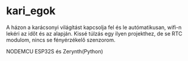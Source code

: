 kari_egok
=========

A házon a karácsonyi világítást kapcsolja fel és le autómatikusan, wifi-n lekéri az időt
és az alapján. Kissé túlzás egy ilyen projekthez, de se RTC modulom, nincs se fényérzékelő szenzorom.

NODEMCU ESP32S és Zerynth(Python)
